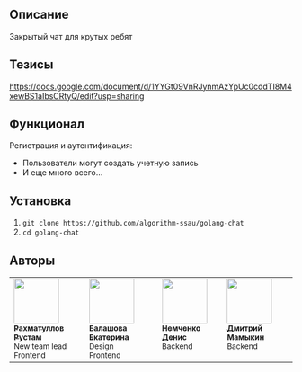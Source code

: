 ## Описание

Закрытый чат для крутых ребят

## Тезисы
https://docs.google.com/document/d/1YYGt09VnRJynmAzYpUc0cddTI8M4xewBS1aIbsCRtyQ/edit?usp=sharing

## Функционал

Регистрация и аутентификация:
- Пользователи могут создать учетную запись
- И еще много всего...

## Установка

1. `git clone https://github.com/algorithm-ssau/golang-chat`
2. `cd golang-chat`

## Авторы

<table>
	<tr>
		<td align="left" valign="top">
			<a href="https://github.com/rustut02">
				<img src="https://avatars.githubusercontent.com/rustut02" width="80" height="80" alt=""/>
				<br />
				<sub><b>Рахматуллов Рустам</b></sub>
			</a>
			<br />
			<sub>New team lead</br>Frontend</br></sub>
		</td>
		<td align="left" valign="top">
			<a href="https://github.com/RinaLeem">
				<img src="https://avatars.githubusercontent.com/RinaLeem" width="80" height="80" alt=""/>
				<br />
				<sub><b>Балашова Екатерина</b></sub>
			</a>
			<br />
			<sub>Design</br>Frontend</sub>
		</td>
		<td align="left" valign="top">
			<a href="https://github.com/PurreCoder">
				<img src="https://avatars.githubusercontent.com/PurreCoder" width="80" height="80" alt=""/>
				<br />
				<sub><b>Немченко Денис</b></sub>
			</a>
			<br />
			<sub>Backend</br></sub>
		</td>		
		<td align="left" valign="top">
			<a href="https://github.com/hex0xdeadbeef">
				<img src="https://avatars.githubusercontent.com/hex0xdeadbeef" width="80" height="80" alt=""/>
				<br />
				<sub><b>Дмитрий Мамыкин</b></sub>
			</a>
			<br/>
			<sub>Backend</sub>
		</td>
	</tr>
</table>
